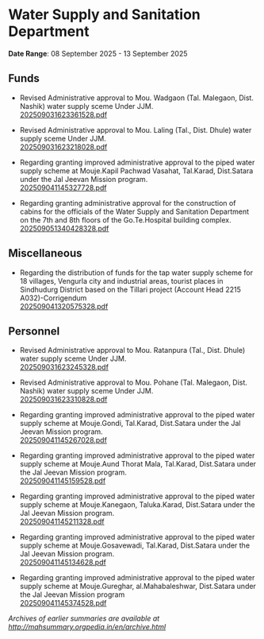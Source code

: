 # Water Supply and Sanitation Department

**Date Range**: 08 September 2025 - 13 September 2025


## Funds
- Revised Administrative approval to Mou. Wadgaon (Tal. Malegaon, Dist. Nashik) water supply sceme Under JJM.\
  [202509031623361528.pdf](https://gr.maharashtra.gov.in/Site/Upload/Government%20Resolutions/English/202509031623361528.pdf)

- Revised Administrative approval to Mou. Laling  (Tal., Dist. Dhule) water supply sceme Under JJM.\
  [202509031623218028.pdf](https://gr.maharashtra.gov.in/Site/Upload/Government%20Resolutions/English/202509031623218028.pdf)

- Regarding granting improved administrative approval to the piped water supply scheme at Mouje.Kapil Pachwad Vasahat, Tal.Karad, Dist.Satara under the Jal Jeevan Mission program.\
  [202509041145327728.pdf](https://gr.maharashtra.gov.in/Site/Upload/Government%20Resolutions/English/202509041145327728.pdf)

- Regarding granting administrative approval for the construction of cabins for the officials of the Water Supply and Sanitation Department on the 7th and 8th floors of the Go.Te.Hospital building complex.\
  [202509051340428328.pdf](https://gr.maharashtra.gov.in/Site/Upload/Government%20Resolutions/English/202509051340428328.pdf)

## Miscellaneous
- Regarding the distribution of funds for the tap water supply scheme for 18 villages, Vengurla city and industrial areas, tourist places in Sindhudurg District based on the Tillari project (Account Head 2215 A032)-Corrigendum\
  [202509041320575328.pdf](https://gr.maharashtra.gov.in/Site/Upload/Government%20Resolutions/English/202509041320575328.pdf)

## Personnel
- Revised Administrative approval to Mou. Ratanpura  (Tal., Dist. Dhule) water supply sceme Under JJM.\
  [202509031623245328.pdf](https://gr.maharashtra.gov.in/Site/Upload/Government%20Resolutions/English/202509031623245328.pdf)

- Revised Administrative approval to Mou. Pohane (Tal. Malegaon, Dist. Nashik) water supply sceme Under JJM.\
  [202509031623310828.pdf](https://gr.maharashtra.gov.in/Site/Upload/Government%20Resolutions/English/202509031623310828.pdf)

- Regarding granting improved administrative approval to the piped water supply scheme at Mouje.Gondi, Tal.Karad, Dist.Satara under the Jal Jeevan Mission program.\
  [202509041145267028.pdf](https://gr.maharashtra.gov.in/Site/Upload/Government%20Resolutions/English/202509041145267028.pdf)

- Regarding granting improved administrative approval to the piped water supply scheme at Mouje.Aund Thorat Mala, Tal.Karad, Dist.Satara under the Jal Jeevan Mission program.\
  [202509041145159528.pdf](https://gr.maharashtra.gov.in/Site/Upload/Government%20Resolutions/English/202509041145159528.pdf)

- Regarding granting improved administrative approval to the piped water supply scheme at Mouje.Kanegaon, Taluka.Karad, Dist.Satara under the Jal Jeevan Mission program.\
  [202509041145211328.pdf](https://gr.maharashtra.gov.in/Site/Upload/Government%20Resolutions/English/202509041145211328.pdf)

- Regarding granting improved administrative approval to the piped water supply scheme at Mouje.Gosavewadi, Tal.Karad, Dist.Satara under the Jal Jeevan Mission program.\
  [202509041145134628.pdf](https://gr.maharashtra.gov.in/Site/Upload/Government%20Resolutions/English/202509041145134628.pdf)

- Regarding granting improved administrative approval to the piped water supply scheme at Mouje.Gureghar, al.Mahabaleshwar, Dist.Satara under the Jal Jeevan Mission program\
  [202509041145374528.pdf](https://gr.maharashtra.gov.in/Site/Upload/Government%20Resolutions/English/202509041145374528.pdf)


*Archives of earlier summaries are available at http://mahsummary.orgpedia.in/en/archive.html*